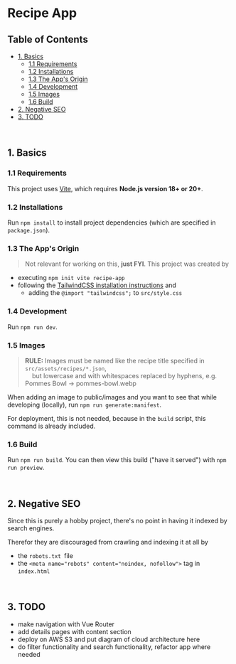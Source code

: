 # Recipe App <!-- omit in toc -->

## Table of Contents <!-- omit in toc -->

- [1. Basics](#1-basics)
	- [1.1 Requirements](#11-requirements)
	- [1.2 Installations](#12-installations)
	- [1.3 The App's Origin](#13-the-apps-origin)
	- [1.4 Development](#14-development)
	- [1.5 Images](#15-images)
	- [1.6 Build](#16-build)
- [2. Negative SEO](#2-negative-seo)
- [3. TODO](#3-todo)

<br>

## 1. Basics

### 1.1 Requirements

This project uses [Vite](https://vite.dev), which requires **Node.js version 18+ or 20+**.

### 1.2 Installations

Run `npm install` to install project dependencies (which are specified in `package.json`).

### 1.3 The App's Origin

> Not relevant for working on this, **just FYI**. This project was created by

- executing `npm init vite recipe-app`
- following the [TailwindCSS installation instructions](https://tailwindcss.com/docs/installation/using-vite) and
  - adding the `@import "tailwindcss";` to `src/style.css`

### 1.4 Development

Run `npm run dev`.

### 1.5 Images

> **RULE:** Images must be named like the recipe title specified in `src/assets/recipes/*.json`,<br>&nbsp;&nbsp;&nbsp;&nbsp;but lowercase and with whitespaces replaced by hyphens, e.g. Pommes Bowl -> pommes-bowl.webp

When adding an image to public/images and you want to see that while developing (locally), run `npm run generate:manifest`.

For deployment, this is not needed, because in the `build` script, this command is already included.

### 1.6 Build

Run `npm run build`. You can then view this build ("have it served") with `npm run preview`.

<br>

## 2. Negative SEO

Since this is purely a hobby project, there's no point in having it indexed by search engines.

Therefor they are discouraged from crawling and indexing it at all by

- the `robots.txt `file
- the `<meta name="robots" content="noindex, nofollow">` tag in `index.html`

<br>

## 3. TODO

- make navigation with Vue Router
- add details pages with content section
- deploy on AWS S3 and put diagram of cloud architecture here
- do filter functionality and search functionality, refactor app where needed